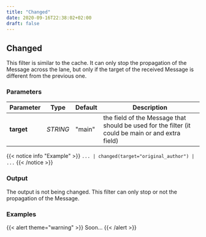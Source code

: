 ```yaml
---
title: "Changed"
date: 2020-09-16T22:38:02+02:00
draft: false
---
```


## Changed

This filter is similar to the cache. It can only stop the propagation of the Message across the lane, but only if the target of the received Message is different from the previous one.  

### Parameters

 | Parameter | Type | Default | Description 
 | --- | --- | --- | --- |
 | **target** | _STRING_ | "main" | the field of the Message that should be used for the filter (it could be main or and extra field) |
 
{{< notice info "Example" >}} 
`... | changed(target="original_author") | ...`
{{< /notice >}}

### Output

The output is not being changed. This filter can only stop or not the propagation of the Message.

### Examples

{{< alert theme="warning" >}}
Soon...
{{< /alert >}} 